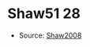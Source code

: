 <a name="material" />

# Shaw51 28
<script type="application/ld+json">
  {
    "@context": "https://schema.org/",
    "@type": "ChemicalSubstance",
    "http://purl.org/dc/terms/conformsTo":
      {
        "@type": "CreativeWork",
        "@id": "https://bioschemas.org/profiles/ChemicalSubstance/0.4-RELEASE/"
      },
    "@id": "https://egonw.github.io/nanowiki/nanowiki58.html#material",
    "name": "Shaw51 28",
    "sameAs": "http://127.0.0.1/mediawiki/index.php/Special:URIResolver/Shaw51_28"
  }
</script>


* Source: [Shaw2008](Shaw2008.md)
